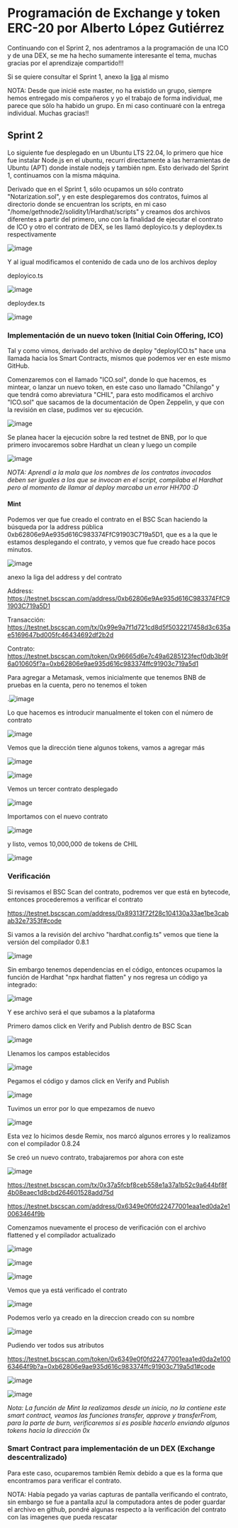 # Programación de Exchange y token ERC-20 por Alberto López Gutiérrez

Continuando con el Sprint 2, nos adentramos a la programación de una ICO y de una DEX, se me ha hecho sumamente interesante el tema, muchas gracias por el aprendizaje compartido!!!

Si se quiere consultar el Sprint 1, anexo la [liga](https://github.com/alopez2003/solidity1) al mismo

NOTA: Desde que inicié este master, no ha existido un grupo, siempre hemos entregado mis compañeros y yo el trabajo de forma individual, me parece que sólo ha habido un grupo. En mi caso continuaré con la entrega individual. Muchas gracias!!

## Sprint 2

Lo siguiente fue desplegado en un Ubuntu LTS 22.04, lo primero que hice fue instalar Node.js en el ubuntu, recurrí directamente a las herramientas de Ubuntu (APT) donde instale nodejs y también npm. Esto derivado del Sprint 1, continuamos con la misma máquina.

Derivado que en el Sprint 1, sólo ocupamos un sólo contrato "Notarization.sol", y en este desplegaremos dos contratos, fuimos al directorio donde se encuentran los scripts, en mi caso "/home/gethnode2/solidity1/Hardhat/scripts" y creamos dos archivos diferentes a partir del primero, uno con la finalidad de ejecutar el contrato de ICO y otro el contrato de DEX, se les llamó deployico.ts y deploydex.ts respectivamente

![image](https://github.com/alopez2003/exchytoken/assets/67942268/339595d2-9273-44a1-96aa-46e05bb1a7ad)

Y al igual modificamos el contenido de cada uno de los archivos deploy

deployico.ts

![image](https://github.com/alopez2003/exchytoken/assets/67942268/26006634-ed2e-4391-a828-52dd07924f60)

deploydex.ts

![image](https://github.com/alopez2003/exchytoken/assets/67942268/cd3456bd-ec63-4f30-82be-9e039a9cf612)


### Implementación de un nuevo token (Initial Coin Offering, ICO)

Tal y como vimos, derivado del archivo de deploy "deployICO.ts" hace una llamada hacia los Smart Contracts, mismos que podemos ver en este mismo GitHub.

Comenzaremos con el llamado "ICO.sol", donde lo que hacemos, es mintear, o lanzar un nuevo token, en este caso uno llamado "Chilango" y que tendrá como abreviatura "CHIL", para esto modificamos el archivo "ICO.sol" que sacamos de la documentación de Open Zeppelin, y que con la revisión en clase, pudimos ver su ejecución.

![image](https://github.com/alopez2003/exchytoken/assets/67942268/e6572033-ef90-4979-a553-ff5bed6fddbf)

Se planea hacer la ejecución sobre la red testnet de BNB, por lo que primero invocaremos sobre Hardhat un clean y luego un compile

![image](https://github.com/alopez2003/exchytoken/assets/67942268/13f4402d-f7c6-4404-8efa-5d829c2f5bae)

_NOTA: Aprendí a la mala que los nombres de los contratos invocados deben ser iguales a los que se invocan en el script, compilaba el Hardhat pero al momento de llamar al deploy marcaba un error HH700 :D_

#### Mint

Podemos ver que fue creado el contrato en el BSC Scan haciendo la búsqueda por la address pública 0xb62806e9Ae935d616C983374FfC91903C719a5D1, que es a la que le estamos desplegando el contrato, y vemos que fue creado hace pocos minutos.

![image](https://github.com/alopez2003/exchytoken/assets/67942268/4a8a35c6-6615-49b6-a58f-8492a4de3a77)

anexo la liga del address y del contrato

Address:
https://testnet.bscscan.com/address/0xb62806e9Ae935d616C983374FfC91903C719a5D1

Transacción:
https://testnet.bscscan.com/tx/0x99e9a7f1d721cd8d5f5032217458d3c635ae5169647bd005fc46434692df2b2d

Contrato:
https://testnet.bscscan.com/token/0x96665d6e7c49a6285123fecf0db3b9f6a010605f?a=0xb62806e9ae935d616c983374ffc91903c719a5d1

Para agregar a Metamask, vemos inicialmente que tenemos BNB de pruebas en la cuenta, pero no tenemos el token

.![image](https://github.com/alopez2003/exchytoken/assets/67942268/a6285d1a-d466-4412-96d7-c533531fd94e)

Lo que hacemos es introducir manualmente el token con el número de contrato

![image](https://github.com/alopez2003/exchytoken/assets/67942268/0add7718-9531-42af-8c29-7c4921683829)

Vemos que la dirección tiene algunos tokens, vamos a agregar más

![image](https://github.com/alopez2003/exchytoken/assets/67942268/802324cf-203b-424e-86a6-7a668f6cd92c)


![image](https://github.com/alopez2003/exchytoken/assets/67942268/d5f0303f-853f-4c1a-ae4e-e65579dce30f)

Vemos un tercer contrato desplegado

![image](https://github.com/alopez2003/exchytoken/assets/67942268/5ea133fe-f470-4684-94a7-4036909414df)

Importamos con el nuevo contrato

![image](https://github.com/alopez2003/exchytoken/assets/67942268/80931650-2262-4561-8785-aabac9084702)

y listo, vemos 10,000,000 de tokens de CHIL

![image](https://github.com/alopez2003/exchytoken/assets/67942268/7c2a9bec-3f75-4bdb-bcd5-0ce592193bef)



### Verificación

Si revisamos el BSC Scan del contrato, podremos ver que está en bytecode, entonces procederemos a verificar el contrato

https://testnet.bscscan.com/address/0x89313f72f28c104130a33ae1be3cabab32e7353f#code


Si vamos a la revisión del archivo "hardhat.config.ts" vemos que tiene la versión del compilador 0.8.1

![image](https://github.com/alopez2003/exchytoken/assets/67942268/7210f96e-1d83-4191-a624-271ccbb665a9)

Sin embargo tenemos dependencias en el código, entonces ocupamos la función de Hardhat "npx hardhat flatten" y nos regresa un código ya integrado:

![image](https://github.com/alopez2003/exchytoken/assets/67942268/d868bb70-70c3-4589-aeb4-4253ae02beda)

Y ese archivo será el que subamos a la plataforma

Primero damos click en Verify and Publish dentro de BSC Scan

![image](https://github.com/alopez2003/exchytoken/assets/67942268/d6f2a25b-eccb-45e4-a2dc-a9c2e5152001)

Llenamos los campos establecidos

![image](https://github.com/alopez2003/exchytoken/assets/67942268/7d9d06ee-fc65-4f2c-8d8d-4370e4b34372)

Pegamos el código y damos click en Verify and Publish

![image](https://github.com/alopez2003/exchytoken/assets/67942268/036ba894-0a9e-4278-a244-0d7331bf058a)

Tuvimos un error por lo que empezamos de nuevo

![image](https://github.com/alopez2003/exchytoken/assets/67942268/11b04500-2b7c-4506-9a68-6a576878a1bc)


Esta vez lo hicimos desde Remix, nos marcó algunos errores y lo realizamos con el compilador 0.8.24

Se creó un nuevo contrato, trabajaremos por ahora con este

![image](https://github.com/alopez2003/exchytoken/assets/67942268/8d329b65-35a4-4fe8-a35d-7f8c64d98574)

https://testnet.bscscan.com/tx/0x37a5fcbf8ceb558e1a37a1b52c9a644bf8f4b08eaec1d8cbd264601528add75d

https://testnet.bscscan.com/address/0x6349e0f0fd22477001eaa1ed0da2e10063464f9b

Comenzamos nuevamente el proceso de verificación con el archivo flattened y el compilador actualizado

![image](https://github.com/alopez2003/exchytoken/assets/67942268/eb7625d2-e3cd-4c46-b0ad-c695e0cf7fe1)

![image](https://github.com/alopez2003/exchytoken/assets/67942268/461df2f6-3d29-4ff5-bf3e-90d97172dab6)

![image](https://github.com/alopez2003/exchytoken/assets/67942268/2956000d-532a-4a2b-9a46-d2b604b40891)

Vemos que ya está verificado el contrato

![image](https://github.com/alopez2003/exchytoken/assets/67942268/f7a500f3-2f78-44ad-af21-f864b8253fe6)

Podemos verlo ya creado en la direccion creado con su nombre

![image](https://github.com/alopez2003/exchytoken/assets/67942268/7fee031e-f581-4564-9a72-d0bbf6c68298)

Pudiendo ver todos sus atributos

https://testnet.bscscan.com/token/0x6349e0f0fd22477001eaa1ed0da2e10063464f9b?a=0xb62806e9ae935d616c983374ffc91903c719a5d1#code

![image](https://github.com/alopez2003/exchytoken/assets/67942268/15de8bb2-7da9-4bf3-9c9c-94d0bbd45e90)

![image](https://github.com/alopez2003/exchytoken/assets/67942268/4d355e41-d7d0-4c51-a27b-a051122cdf1c)

_Nota: La función de Mint la realizamos desde un inicio, no la contiene este smart contract, veamos las funciones transfer, approve y transferFrom, para la parte de burn, verificaremos si es posible hacerlo enviando algunos tokens hacia la dirección 0x_




### Smart Contract para implementación de un DEX (Exchange descentralizado)

Para este caso, ocuparemos también Remix debido a que es la forma que encontramos para verificar el contrato.

NOTA: Había pegado ya varias capturas de pantalla verificando el contrato, sin embargo se fue a pantalla azul la computadora antes de poder guardar el archivo en github, pondré algunas respecto a la verificación del contrato con las imagenes que pueda rescatar


















